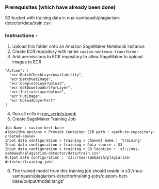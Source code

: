 ### Prerequisites (which have already been done)

S3 bucket with training data in nus-sambaash/plagiarism-detector/data/train.csv

### Instructions - 

1. Upload this folder onto an Amazon SageMaker Notebook Instance
2. Create ECR repository with name `custom-sentence-transformer`
3. Add permissions to ECR repository to allow SageMaker to upload images to ECR
```
"Action": [
  "ecr:BatchCheckLayerAvailability",
  "ecr:BatchGetImage",
  "ecr:CompleteLayerUpload",
  "ecr:GetDownloadUrlForLayer",
  "ecr:InitiateLayerUpload",
  "ecr:PutImage",
  "ecr:UploadLayerPart"
]
```
4. Run all cells in [run_scripts.ipynb](run_scripts.ipynb)
5. Create SageMaker Training Job
```
Job Name : custom-bert-base
Algorithm options > Provide Container ECR path : <path-to-repository-created-above>
Input data configuration > training > Channel name : 'training'
Input data configuration > training > Data source : S3
Input data configuration > training > S3 location : 's3://nus-sambaash/plagiarism-detector/data/train.csv'
Output data configuration : 's3://nus-sambaash/plagiarism-detector/training-jobs'
```
6. The trained model from this training job should reside in s3://nus-sambaash/plagiarism-detector/training-jobs/custom-bert-base/output/model.tar.gz'
